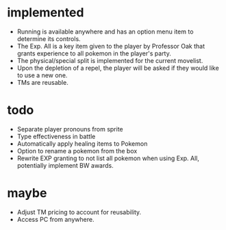 # implemented
* Running is available anywhere and has an option menu item to determine its controls.
* The Exp. All is a key item given to the player by Professor Oak that grants experience to all pokemon in the player's party.
* The physical/special split is implemented for the current movelist.
* Upon the depletion of a repel, the player will be asked if they would like to use a new one.
* TMs are reusable.

# todo
* Separate player pronouns from sprite
* Type effectiveness in battle
* Automatically apply healing items to Pokemon
* Option to rename a pokemon from the box
* Rewrite EXP granting to not list all pokemon when using Exp. All, potentially implement BW awards.

# maybe
* Adjust TM pricing to account for reusability.
* Access PC from anywhere.